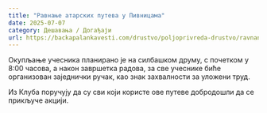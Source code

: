 ```yaml
---
title: "Равнање атарских путева у Пивницама"
date: 2025-07-07
category: Дешавања / Догађаји
url: https://backapalankavesti.com/drustvo/poljoprivreda-drustvo/ravnanje-atarskih-puteva-u-pivnicama/
---
```


Окупљање учесника планирано је на силбашком друму, с почетком у 8:00 часова, а након завршетка радова, за све учеснике биће организован заједнички ручак, као знак захвалности за уложени труд.

Из Клуба поручују да су сви који користе ове путеве добродошли да се прикључе акцији.
